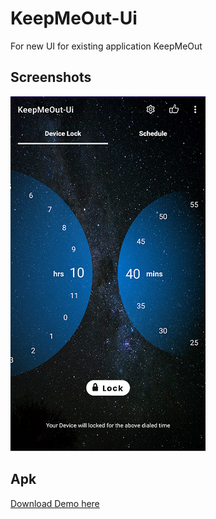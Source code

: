 # KeepMeOut-Ui
For new UI for existing application KeepMeOut

## Screenshots
<img src="https://github.com/shadygoneinsane/KeepMeOut-Ui/blob/master/screenshots/screenshot_2.png" alt="Screenshot 2"/>

## Apk

[Download Demo here](https://github.com/shadygoneinsane/KeepMeOut-Ui/blob/master/sample/app-debug.apk)